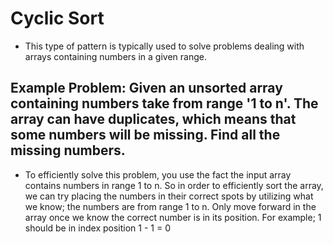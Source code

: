 # Cyclic Sort

* This type of pattern is typically used to solve problems dealing with arrays containing numbers in a given range.


## Example Problem: Given an unsorted array containing numbers take from range '1 to n'. The array can have duplicates, which means that some numbers will be missing. Find all the missing numbers.
* To efficiently solve this problem, you use the fact the input array contains numbers in range 1 to n. So in order to efficiently sort the array, we can try placing the numbers in their correct spots by utilizing what we know; the numbers are from range 1 to n. Only move forward in the array once we know the correct number is in its position. For example; 1 should be in index position 1 - 1 = 0 